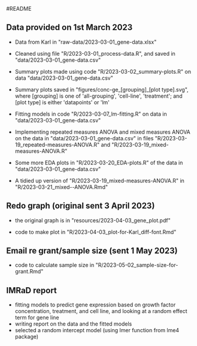 #README

## Data provided on 1st March 2023

-   Data from Karl in "raw-data/2023-03-01_gene-data.xlsx"

-   Cleaned using file "R/2023-03-01_process-data.R", and saved in "data/2023-03-01_gene-data.csv"

-   Summary plots made using code "R/2023-03-02_summary-plots.R" on data "data/2023-03-01_gene-data.csv"

-   Summary plots saved in "figures/conc-ge\_\[grouping\]\_\[plot type\].svg", where \[grouping\] is one of 'all-grouping', 'cell-line', 'treatment'; and \[plot type\] is either 'datapoints' or 'lm'

-   Fitting models in code "R/2023-03-07_lm-fitting.R" on data in "data/2023-03-01_gene-data.csv"

-   Implementing repeated measures ANOVA and mixed measures ANOVA on the data in "data/2023-03-01_gene-data.csv" in files "R/2023-03-19_repeated-measures-ANOVA.R" and "R/2023-03-19_mixed-measures-ANOVA.R"

-   Some more EDA plots in "R/2023-03-20_EDA-plots.R" of the data in "data/2023-03-01_gene-data.csv"

-   A tidied up version of "R/2023-03-19_mixed-measures-ANOVA.R" in "R/2023-03-21_mixed--ANOVA.Rmd"

## Redo graph (original sent 3 April 2023)

-   the original graph is in "resources/2023-04-03_gene_plot.pdf"

-   code to make plot in "R/2023-04-03_plot-for-Karl_diff-font.Rmd"

## Email re grant/sample size (sent 1 May 2023)

-   code to calculate sample size in "R/2023-05-02_sample-size-for-grant.Rmd"

## IMRaD report

-   fitting models to predict gene expression based on growth factor concentration, treatment, and cell line, and looking at a random effect term for gene line
-   writing report on the data and the fitted models
-   selected a random intercept model (using lmer function from lme4 package)


